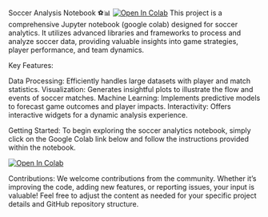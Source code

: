 Soccer Analysis Notebook ⚽️📊   [![Open In Colab](https://colab.research.google.com/assets/colab-badge.svg)](https://colab.research.google.com/drive/1lNIfhOKD0695PnB8xBUQldD4E3-hADzZ?usp=sharing)
This project is a comprehensive Jupyter notebook (google colab) designed for soccer analytics. It utilizes advanced libraries and frameworks to process and analyze soccer data, providing valuable insights into game strategies, player performance, and team dynamics.

Key Features:

Data Processing: Efficiently handles large datasets with player and match statistics.
Visualization: Generates insightful plots to illustrate the flow and events of soccer matches.
Machine Learning: Implements predictive models to forecast game outcomes and player impacts.
Interactivity: Offers interactive widgets for a dynamic analysis experience.

Getting Started: To begin exploring the soccer analytics notebook, simply click on the Google Colab link below and follow the instructions provided within the notebook.

[![Open In Colab](https://colab.research.google.com/assets/colab-badge.svg)](https://colab.research.google.com/drive/1lNIfhOKD0695PnB8xBUQldD4E3-hADzZ?usp=sharing)


Contributions: We welcome contributions from the community. Whether it’s improving the code, adding new features, or reporting issues, your input is valuable!
Feel free to adjust the content as needed for your specific project details and GitHub repository structure.
